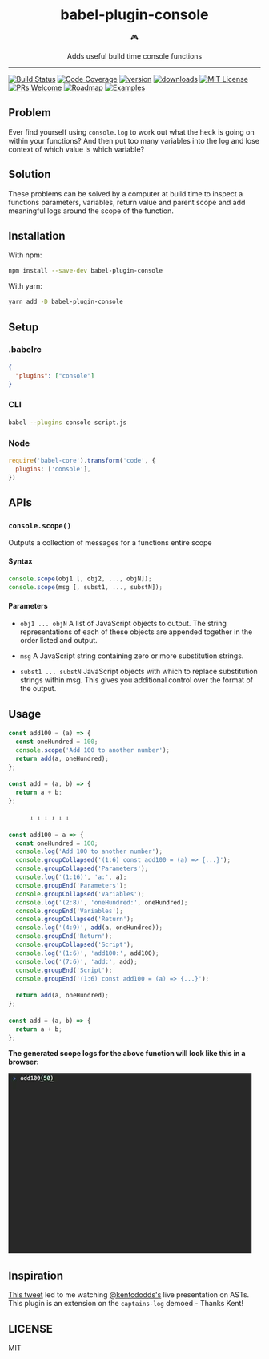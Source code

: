 <div align="center">
  <h1>babel-plugin-console</h1>

  🎮

  Adds useful build time console functions
</div>

<hr />

[![Build Status](https://img.shields.io/travis/mattphillips/babel-plugin-console.svg?style=flat-square)](https://travis-ci.org/mattphillips/babel-plugin-console)
[![Code Coverage](https://img.shields.io/codecov/c/github/mattphillips/babel-plugin-console.svg?style=flat-square)](https://codecov.io/github/mattphillips/babel-plugin-console)
[![version](https://img.shields.io/npm/v/babel-plugin-console.svg?style=flat-square)](https://www.npmjs.com/package/babel-plugin-console)
[![downloads](https://img.shields.io/npm/dm/babel-plugin-console.svg?style=flat-square)](http://npm-stat.com/charts.html?package=babel-plugin-console&from=2017-07-17)
[![MIT License](https://img.shields.io/npm/l/babel-plugin-console.svg?style=flat-square)](https://github.com/mattphillips/babel-plugin-console/blob/master/LICENSE)
[![PRs Welcome](https://img.shields.io/badge/PRs-welcome-brightgreen.svg?style=flat-square)](http://makeapullrequest.com)
[![Roadmap](https://img.shields.io/badge/%F0%9F%93%94-roadmap-CD9523.svg?style=flat-square)](https://github.com/mattphillips/babel-plugin-console/blob/master/docs/ROADMAP.md)
[![Examples](https://img.shields.io/badge/%F0%9F%92%A1-examples-8C8E93.svg?style=flat-square)](https://github.com/mattphillips/babel-plugin-console/blob/master/docs/EXAMPLES.md)

## Problem

Ever find yourself using `console.log` to work out what the heck is going on within your functions?
And then put too many variables into the log and lose context of which value is which variable?

## Solution

These problems can be solved by a computer at build time to inspect a functions parameters, variables, return value and
parent scope and add meaningful logs around the scope of the function.

## Installation

With npm:
```sh
npm install --save-dev babel-plugin-console
```

With yarn:
```sh
yarn add -D babel-plugin-console
```

## Setup

### .babelrc

```json
{
  "plugins": ["console"]
}
```

### CLI

```sh
babel --plugins console script.js
```

### Node

```javascript
require('babel-core').transform('code', {
  plugins: ['console'],
})
```

## APIs

### `console.scope()`

Outputs a collection of messages for a functions entire scope

#### Syntax

```js
console.scope(obj1 [, obj2, ..., objN]);
console.scope(msg [, subst1, ..., substN]);
```

#### Parameters

 - `obj1 ... objN`
A list of JavaScript objects to output. The string representations of each of these objects are appended together in the order listed and output.

 - `msg`
 A JavaScript string containing zero or more substitution strings.

 - `subst1 ... substN`
JavaScript objects with which to replace substitution strings within msg. This gives you additional control over the format of the output.

## Usage

```js
const add100 = (a) => {
  const oneHundred = 100;
  console.scope('Add 100 to another number');
  return add(a, oneHundred);
};

const add = (a, b) => {
  return a + b;
};

      ↓ ↓ ↓ ↓ ↓ ↓

const add100 = a => {
  const oneHundred = 100;
  console.log('Add 100 to another number');
  console.groupCollapsed('(1:6) const add100 = (a) => {...}');
  console.groupCollapsed('Parameters');
  console.log('(1:16)', 'a:', a);
  console.groupEnd('Parameters');
  console.groupCollapsed('Variables');
  console.log('(2:8)', 'oneHundred:', oneHundred);
  console.groupEnd('Variables');
  console.groupCollapsed('Return');
  console.log('(4:9)', add(a, oneHundred));
  console.groupEnd('Return');
  console.groupCollapsed('Script');
  console.log('(1:6)', 'add100:', add100);
  console.log('(7:6)', 'add:', add);
  console.groupEnd('Script');
  console.groupEnd('(1:6) const add100 = (a) => {...}');

  return add(a, oneHundred);
};

const add = (a, b) => {
  return a + b;
};
```

**The generated scope logs for the above function will look like this in a browser:**

![Invoking add100](assets/add100-dark.gif)

## Inspiration

[This tweet](https://twitter.com/kentcdodds/status/885604009930768384) led to me watching
[@kentcdodds's](https://github.com/kentcdodds/) live presentation on ASTs. This plugin is an extension on the
`captains-log` demoed - Thanks Kent!

## LICENSE

MIT
